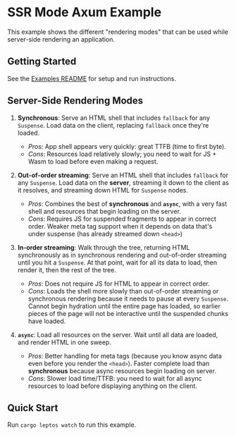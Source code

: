 # SSR Mode Axum Example

This example shows the different "rendering modes" that can be used while server-side rendering an application.

## Getting Started

See the [Examples README](../README.md) for setup and run instructions.

## Server-Side Rendering Modes

1. **Synchronous**: Serve an HTML shell that includes `fallback` for any `Suspense`. Load data on the client, replacing `fallback` once they're loaded.

   - _Pros_: App shell appears very quickly: great TTFB (time to first byte).
   - _Cons_: Resources load relatively slowly; you need to wait for JS + Wasm to load before even making a request.

2. **Out-of-order streaming**: Serve an HTML shell that includes `fallback` for any `Suspense`. Load data on the **server**, streaming it down to the client as it resolves, and streaming down HTML for `Suspense` nodes.

   - _Pros_: Combines the best of **synchronous** and **`async`**, with a very fast shell and resources that begin loading on the server.
   - _Cons_: Requires JS for suspended fragments to appear in correct order. Weaker meta tag support when it depends on data that's under suspense (has already streamed down `<head>`)

3. **In-order streaming**: Walk through the tree, returning HTML synchronously as in synchronous rendering and out-of-order streaming until you hit a `Suspense`. At that point, wait for all its data to load, then render it, then the rest of the tree.

   - _Pros_: Does not require JS for HTML to appear in correct order.
   - _Cons_: Loads the shell more slowly than out-of-order streaming or synchronous rendering because it needs to pause at every `Suspense`. Cannot begin hydration until the entire page has loaded, so earlier pieces
     of the page will not be interactive until the suspended chunks have loaded.

4. **`async`**: Load all resources on the server. Wait until all data are loaded, and render HTML in one sweep.
   - _Pros_: Better handling for meta tags (because you know async data even before you render the `<head>`). Faster complete load than **synchronous** because async resources begin loading on server.
   - _Cons_: Slower load time/TTFB: you need to wait for all async resources to load before displaying anything on the client.

## Quick Start

Run `cargo leptos watch` to run this example.
